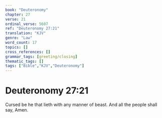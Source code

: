 ```yaml
---
book: "Deuteronomy"
chapter: 27
verse: 21
ordinal_verse: 5607
ref: "Deuteronomy 27:21"
translation: "KJV"
genre: "Law"
word_count: 17
topics: []
cross_references: []
grammar_tags: [greeting/closing]
thematic_tags: []
tags: ["Bible","KJV","Deuteronomy"]
---
```


# Deuteronomy 27:21

Cursed be he that lieth with any manner of beast. And all the people shall say, Amen.
